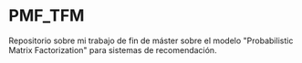 # PMF_TFM
Repositorio sobre mi trabajo de fin de máster sobre el modelo "Probabilistic Matrix Factorization" para sistemas de recomendación.
